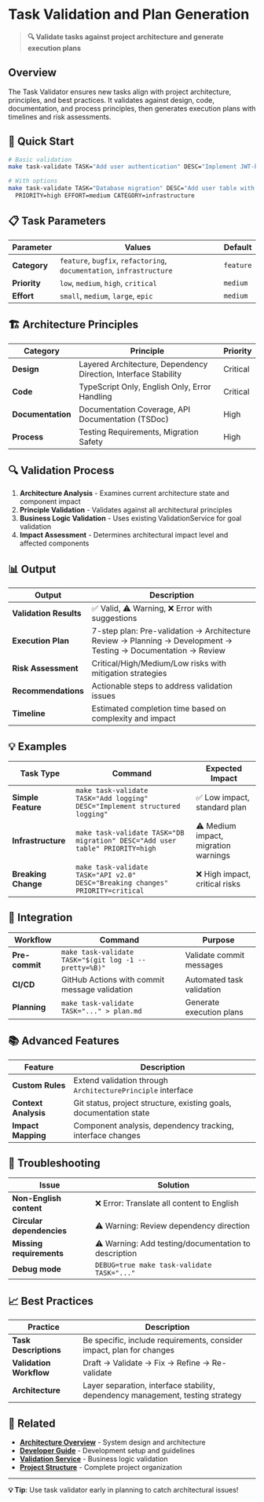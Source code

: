 # Task Validation and Plan Generation

> **🔍 Validate tasks against project architecture and generate execution plans**

## Overview

The Task Validator ensures new tasks align with project architecture, principles, and best practices. It validates against design, code, documentation, and process principles, then generates execution plans with timelines and risk assessments.

## 🚀 Quick Start

```bash
# Basic validation
make task-validate TASK="Add user authentication" DESC="Implement JWT-based auth system"

# With options
make task-validate TASK="Database migration" DESC="Add user table with indexes" \
  PRIORITY=high EFFORT=medium CATEGORY=infrastructure
```

## 📋 Task Parameters

| Parameter | Values | Default |
|-----------|--------|---------|
| **Category** | `feature`, `bugfix`, `refactoring`, `documentation`, `infrastructure` | `feature` |
| **Priority** | `low`, `medium`, `high`, `critical` | `medium` |
| **Effort** | `small`, `medium`, `large`, `epic` | `medium` |

## 🏗️ Architecture Principles

| Category | Principle | Priority |
|----------|-----------|----------|
| **Design** | Layered Architecture, Dependency Direction, Interface Stability | Critical |
| **Code** | TypeScript Only, English Only, Error Handling | Critical |
| **Documentation** | Documentation Coverage, API Documentation (TSDoc) | High |
| **Process** | Testing Requirements, Migration Safety | High |

## 🔍 Validation Process

1. **Architecture Analysis** - Examines current architecture state and component impact
2. **Principle Validation** - Validates against all architectural principles
3. **Business Logic Validation** - Uses existing ValidationService for goal validation
4. **Impact Assessment** - Determines architectural impact level and affected components

## 📊 Output

| Output | Description |
|--------|-------------|
| **Validation Results** | ✅ Valid, ⚠️ Warning, ❌ Error with suggestions |
| **Execution Plan** | 7-step plan: Pre-validation → Architecture Review → Planning → Development → Testing → Documentation → Review |
| **Risk Assessment** | Critical/High/Medium/Low risks with mitigation strategies |
| **Recommendations** | Actionable steps to address validation issues |
| **Timeline** | Estimated completion time based on complexity and impact |

## 💡 Examples

| Task Type | Command | Expected Impact |
|-----------|---------|-----------------|
| **Simple Feature** | `make task-validate TASK="Add logging" DESC="Implement structured logging"` | ✅ Low impact, standard plan |
| **Infrastructure** | `make task-validate TASK="DB migration" DESC="Add user table" PRIORITY=high` | ⚠️ Medium impact, migration warnings |
| **Breaking Change** | `make task-validate TASK="API v2.0" DESC="Breaking changes" PRIORITY=critical` | ❌ High impact, critical risks |

## 🔧 Integration

| Workflow | Command | Purpose |
|----------|---------|---------|
| **Pre-commit** | `make task-validate TASK="$(git log -1 --pretty=%B)"` | Validate commit messages |
| **CI/CD** | GitHub Actions with commit message validation | Automated task validation |
| **Planning** | `make task-validate TASK="..." > plan.md` | Generate execution plans |

## 📚 Advanced Features

| Feature | Description |
|---------|-------------|
| **Custom Rules** | Extend validation through `ArchitecturePrinciple` interface |
| **Context Analysis** | Git status, project structure, existing goals, documentation state |
| **Impact Mapping** | Component analysis, dependency tracking, interface changes |

## 🚨 Troubleshooting

| Issue | Solution |
|-------|----------|
| **Non-English content** | ❌ Error: Translate all content to English |
| **Circular dependencies** | ⚠️ Warning: Review dependency direction |
| **Missing requirements** | ⚠️ Warning: Add testing/documentation to description |
| **Debug mode** | `DEBUG=true make task-validate TASK="..."` |

## 📈 Best Practices

| Practice | Description |
|----------|-------------|
| **Task Descriptions** | Be specific, include requirements, consider impact, plan for changes |
| **Validation Workflow** | Draft → Validate → Fix → Refine → Re-validate |
| **Architecture** | Layer separation, interface stability, dependency management, testing strategy |

## 🔗 Related

- **[Architecture Overview](architecture.md)** - System design and architecture
- **[Developer Guide](developer-guide.md)** - Development setup and guidelines
- **[Validation Service](../src/services/ValidationService.ts)** - Business logic validation
- **[Project Structure](structure.md)** - Complete project organization

---

**💡 Tip**: Use task validator early in planning to catch architectural issues!
